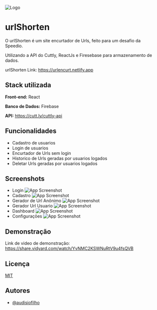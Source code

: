 
![Logo](https://uploaddeimagens.com.br/images/003/756/551/full/urlShorten.png?1646578417)

# urlShorten

O urlShorten é um site encurtador de Urls, feito para um desafio da Speedio.

Utilizando a API do Cuttly, ReactJs e Firesebase para armazenamento de dados.

urlShorten Link:  https://urlencurt.netlify.app


## Stack utilizada

**Front-end:** React

**Banco de Dados:** Firebase

**API:** https://cutt.ly/cuttly-api


## Funcionalidades

- Cadastro de usuarios
- Login de usuarios
- Encurtador de Urls sem login
- Historico de Urls geradas por usuarios logados
- Deletar Urls geradas por usuarios logados


## Screenshots

- Login
![App Screenshot](https://uploaddeimagens.com.br/images/003/756/496/full/Captura_de_tela_2022-03-06_110333.png?1646576447)
- Cadastro
![App Screenshot](https://uploaddeimagens.com.br/images/003/756/505/full/Captura_de_tela_2022-03-06_110403.png?1646576754)
- Gerador de Url Anônimo
![App Screenshot](https://uploaddeimagens.com.br/images/003/756/507/full/Captura_de_tela_2022-03-06_110549.png?1646576841)
- Gerador Url Usuario
![App Screenshot](https://uploaddeimagens.com.br/images/003/756/509/full/Captura_de_tela_2022-03-06_110718.png?1646576890)
- Dashboard
![App Screenshot](https://uploaddeimagens.com.br/images/003/756/510/full/Captura_de_tela_2022-03-06_110759.png?1646576935)
- Configurações
![App Screenshot](https://uploaddeimagens.com.br/images/003/756/514/full/Captura_de_tela_2022-03-06_110832.png?1646576991)


## Demonstração

Link de video de demonstração: https://share.vidyard.com/watch/YvNMC2KSWNuRtV9u4fsQVB


## Licença

[MIT](https://choosealicense.com/licenses/mit/)


## Autores

- [@audisiofilho](https://github.com/audisiofilho)

